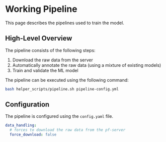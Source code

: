 # Working Pipeline

This page describes the pipelines used to train the model.

## High-Level Overview

The pipeline consists of the following steps:

1) Download the raw data from the server
2) Automatically annotate the raw data (using a mixture of existing models)
3) Train and validate the ML model

The pipeline can be executed using the following command:

```bash
bash helper_scripts/pipeline.sh pipeline-config.yml 
```

## Configuration

The pipeline is configured using the `config.yaml` file.

```yml
data_handling:
  # forces to download the raw data from the pf-server
  force_download: false
```

